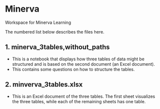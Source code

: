 # Minerva
Workspace for Minerva Learning

The numbered list below describes the files here.
## 1. minerva_3tables,without_paths
 - This is a notebook that displays how three tables of data might be structured and is based on the second document (an Excel document).
 - This contains some questions on how to structure the tables.

## 2. minverva_3tables.xlsx
 - This is an Excel document of the three tables. The first sheet visualizes the three tables, while each of the remaining sheets has one table.
